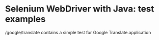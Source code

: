 # Selenium WebDriver with Java: test examples

/google/translate
contains a simple test for Google Translate application
